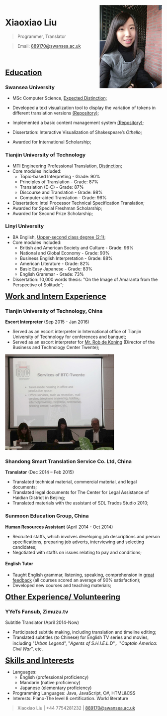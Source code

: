 
<img src="image/Xiaoxiao.jpg" alt="Interpretation" width="200px" align="right">

# Xiaoxiao Liu #

> Programmer, Translator

> Email: 889170@swansea.ac.uk

<br><br>

<a class="Experience" style="text-decoration:underline"><font size="5"><b>Education</b></font></a>

### Swansea University ###

* MSc Computer Science, <a class="myclass" style="text-decoration:underline">Expected Distinction;</a>

* Developed a text visualization tool to display the variation of tokens in different translation versions
[(Repository)](https://github.com/Xiaoxiao-Liu/CSCM10);

* Implemented a basic content management system
[(Repository)](https://github.com/Xiaoxiao-Liu/CMSystem);

* Dissertation: Interactive Visualization of Shakespeare’s _Othello_;
* Awarded for International Scholarship;

### Tianjin University of Technology ###

* MTI Engineering Professional Translation, <a class="myclass" style="text-decoration:underline">Distinction</a>;
* Core modules included:
  * Topic-based Interpreting - Grade: 90%
  * Principles of Translation - Grade: 87%
  * Translation (E-C) - Grade: 87%
  * Discourse and Translation - Grade: 98%
  * Computer-aided Translation - Grade: 96%
* Dissertation: Intel Processor Technical Specification Translation;
* Awarded for Special Freshman Scholarship;
* Awarded for Second Prize Scholarship;

### Linyi University ###

* BA English, <a class="myclass" style="text-decoration:underline">Upper-second class degree (2:1)</a>;
* Core modules included:
  * British and American Society and Culture - Grade: 96%
  * National and Global Economy - Grade: 90%
  * Business English Interpretation - Grade: 88%
  * American Literature - Grade: 82%
  * Basic Easy Japanese - Grade: 83%
  * English Grammar - Grade: 73%
* Dissertation: 10,000 words thesis: "On the Image of Amaranta from the Perspective of Solitude";

<a class="Experience" style="text-decoration:underline"><font size="5"><b>Work and Intern Experience</b></font></a>

### Tianjin University of Technology, China ###

__Escort Interpreter__ (Sep 2015 - Jan 2016)

* Served as an escort interpreter in International office of Tianjin University of Technology for conferences and banquet;
* Served as an escort interpreter for <a class="myclass" style="text-decoration:underline">Mr. Rob de Koning</a> (Director of the Business and Technology Center Twente);

<img src="image/Meeting-Interpretation.jpg" alt="Interpretation" width="350px">

### Shandong Smart Translation Service Co. Ltd, China  ###

__Translator__ (Dec 2014 – Feb 2015)

* Translated technical material, commercial material, and legal documents;
* Translated legal documents for The Center for Legal Assistance of Haidian District in Beijing;
* Translated materials with the assistant of SDL Trados Studio 2010;

### Sunmoon Education Group, China ### 

__Human Resources Assistant__ (April 2014 - Oct 2014)


* Recruited staffs, which involves developing job descriptions and person specifications, preparing job adverts, interviewing and selecting candidates;
* Negotiated with staffs on issues relating to pay and conditions;

#### English Tutor ####

* Taught English grammar, listening, speaking, comprehension in <a class="myclass" style="text-decoration:underline">great feedback</a> (all courses scored an average of 90% satisfaction);
* Developed new courses and teaching materials;

<a class="Experience" style="text-decoration:underline"><font size="5"><b>Other Experience/ Volunteering</b></font></a>

### YYeTs Fansub, Zimuzu.tv ###

Subtitle Translator (April 2014-Now)

* Participated subtitle making, including translation and timeline editing;
* Translated subtitles (to Chinese) for English TV series and movies, including "*Urban Legend*", "*Agents of S.H.I.E.L.D*"，"*Captain America: Civil War*", etc.

<a class="Experience" style="text-decoration:underline"><font size="5"><b>Skills and Interests</b></font></a>

* Languages:
  * English (professional proficiency)
  * Mandarin (native proficiency)
  * Japanese (elementary proficiency) 
* Programming Languages: Java, JavaScript, C#, HTML&CSS
* Interests: Piano-The level 8 certification. World literature

> Xiaoxiao Liu |  +44 7754281232 | 889170@swansea.ac.uk